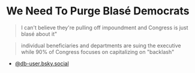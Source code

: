 # We Need To Purge Blasé Democrats

> I can't believe they're pulling off impoundment and Congress is just blasé about it"

> individual beneficiaries and departments are suing the executive while 90% of Congress focuses on capitalizing on "backlash"

- [@db-user.bsky.social](https://bsky.app/profile/db-user.bsky.social/post/3lk4jtcsz6c2u)
